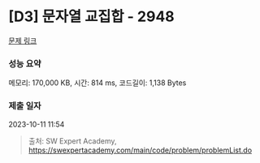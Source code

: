 # [D3] 문자열 교집합 - 2948 

[문제 링크](https://swexpertacademy.com/main/code/problem/problemDetail.do?contestProbId=AV-Un3G64SUDFAXr) 

### 성능 요약

메모리: 170,000 KB, 시간: 814 ms, 코드길이: 1,138 Bytes

### 제출 일자

2023-10-11 11:54



> 출처: SW Expert Academy, https://swexpertacademy.com/main/code/problem/problemList.do